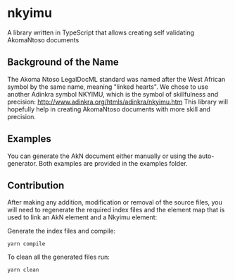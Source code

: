 # nkyimu
A library written in TypeScript that allows creating self validating AkomaNtoso documents


## Background of the Name
The Akoma Ntoso LegalDocML standard was named after the West African symbol by the same name, meaning "linked hearts". We chose to use another Adinkra symbol NKYIMU, which is the symbol of skillfulness and precision: http://www.adinkra.org/htmls/adinkra/nkyimu.htm
This library will hopefully help in creating AkomaNtoso documents with more skill and precision.

## Examples
You can generate the AkN document either manually or using the auto-generator. Both examples are provided in the examples folder.

## Contribution
After making any addition, modification or removal of the source files, you will need to regenerate the required index files and the element map that is used to link an AkN element and a Nkyimu element:

Generate the index files and compile:

```
yarn compile
```

To clean all the generated files run:

```
yarn clean
```

